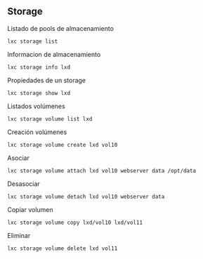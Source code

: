 ## Storage
Listado de pools de almacenamiento
```
lxc storage list
```
Informacion de almacenamiento
```
lxc storage info lxd
```
Propiedades de un storage
```
lxc storage show lxd
```
Listados volúmenes
```
lxc storage volume list lxd
```
Creación volúmenes
```
lxc storage volume create lxd vol10
```
Asociar 
```
lxc storage volume attach lxd vol10 webserver data /opt/data
```
Desasociar
```
lxc storage volume detach lxd vol10 webserver data
```
Copiar volumen
```
lxc storage volume copy lxd/vol10 lxd/vol11
```
Eliminar
```
lxc storage volume delete lxd vol11
```